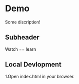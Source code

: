 # Demo

Some discription!


## Subheader

Watch == learn

## Local Devlopment

1.Open index.html in your browser.
